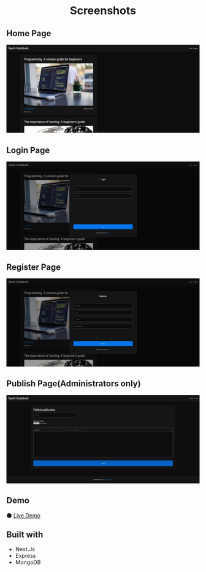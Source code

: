<h1 align="center">Screenshots</h1>

## Home Page
![img](https://github.com/JonathanSaan/saanguide/blob/0352c45145c72df730d6c0ef7dad6890800bcd04/screenshots/screenshot1.jpg)

## Login Page
![img](https://github.com/JonathanSaan/saanguide/blob/0352c45145c72df730d6c0ef7dad6890800bcd04/screenshots/screenshot2.jpg)

## Register Page
![img](https://github.com/JonathanSaan/saanguide/blob/0352c45145c72df730d6c0ef7dad6890800bcd04/screenshots/screenshot3.jpg)

## Publish Page(Administrators only)
![img](https://github.com/JonathanSaan/saanguide/blob/0352c45145c72df730d6c0ef7dad6890800bcd04/screenshots/screenshot4.jpg)

## Demo
🌑 [Live Demo](https://saanguide.vercel.app/)

## Built with
* Next.Js
* Express
* MongoDB
